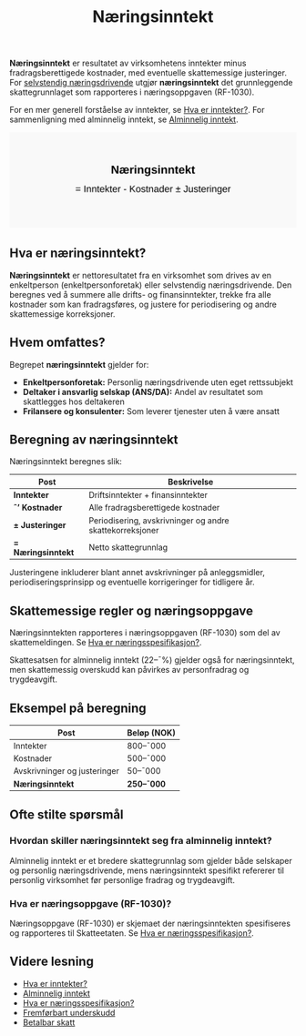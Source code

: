 ﻿---
title: "Næringsinntekt"
seoTitle: "Næringsinntekt"
description: '**Næringsinntekt** er resultatet av virksomhetens inntekter minus fradragsberettigede kostnader, med eventuelle skattemessige justeringer. For [selvstendig næ...'
summary: "Næringsinntekt er nettoresultatet fra næringsvirksomhet for selvstendig næringsdrivende. Artikkelen viser beregning, skattemessige justeringer og rapportering i næringsoppgave (RF‑1030)."
---

**Næringsinntekt** er resultatet av virksomhetens inntekter minus fradragsberettigede kostnader, med eventuelle skattemessige justeringer. For [selvstendig næringsdrivende](/blogs/regnskap/selvstendig-naeringsdrivende "Selvstendig næringsdrivende “ Guide til selvstendig næringsvirksomhet i Norge") utgjør **næringsinntekt** det grunnleggende skattegrunnlaget som rapporteres i næringsoppgaven (RF-1030).

For en mer generell forståelse av inntekter, se [Hva er inntekter?](/blogs/regnskap/hva-er-inntekter "Hva er Inntekter? Komplett Guide til Inntektstyper og Regnskapsføring").
For sammenligning med alminnelig inntekt, se [Alminnelig inntekt](/blogs/regnskap/alminnelig-inntekt "Alminnelig inntekt “ Komplett guide til skattemessig resultat og beregning").

![Næringsinntekt Oversikt](naeringsinntekt-image.svg)

## Hva er næringsinntekt?

**Næringsinntekt** er nettoresultatet fra en virksomhet som drives av en enkeltperson (enkeltpersonforetak) eller selvstendig næringsdrivende. Den beregnes ved å summere alle drifts- og finansinntekter, trekke fra alle kostnader som kan fradragsføres, og justere for periodisering og andre skattemessige korreksjoner.

## Hvem omfattes?

Begrepet **næringsinntekt** gjelder for:

* **Enkeltpersonforetak:** Personlig næringsdrivende uten eget rettssubjekt
* **Deltaker i ansvarlig selskap (ANS/DA):** Andel av resultatet som skattlegges hos deltakeren
* **Frilansere og konsulenter:** Som leverer tjenester uten å være ansatt

## Beregning av næringsinntekt

Næringsinntekt beregnes slik:

| Post                         | Beskrivelse                                           |
|------------------------------|-------------------------------------------------------|
| **Inntekter**                | Driftsinntekter + finansinntekter                     |
| **ˆ’ Kostnader**              | Alle fradragsberettigede kostnader                    |
| **± Justeringer**            | Periodisering, avskrivninger og andre skattekorreksjoner |
| **= Næringsinntekt**         | Netto skattegrunnlag                                   |

Justeringene inkluderer blant annet avskrivninger på anleggsmidler, periodiseringsprinsipp og eventuelle korrigeringer for tidligere år.

## Skattemessige regler og næringsoppgave

Næringsinntekten rapporteres i næringsoppgaven (RF-1030) som del av skattemeldingen. Se [Hva er næringsspesifikasjon?](/blogs/regnskap/naringsspesifikasjon "Hva er næringsspesifikasjon? Guide til næringsspesifikasjon for selvstendig næringsdrivende").

Skattesatsen for alminnelig inntekt (22–¯%) gjelder også for næringsinntekt, men skattemessig overskudd kan påvirkes av personfradrag og trygdeavgift.

## Eksempel på beregning

| Post                             | Beløp (NOK) |
|----------------------------------|-------------|
| Inntekter                        | 800–¯000     |
| Kostnader                        | 500–¯000     |
| Avskrivninger og justeringer     | 50–¯000      |
| **Næringsinntekt**               | **250–¯000** |

## Ofte stilte spørsmål

### Hvordan skiller næringsinntekt seg fra alminnelig inntekt?

Alminnelig inntekt er et bredere skattegrunnlag som gjelder både selskaper og personlig næringsdrivende, mens næringsinntekt spesifikt refererer til personlig virksomhet før personlige fradrag og trygdeavgift.

### Hva er næringsoppgave (RF-1030)?

Næringsoppgave (RF-1030) er skjemaet der næringsinntekten spesifiseres og rapporteres til Skatteetaten. Se [Hva er næringsspesifikasjon?](/blogs/regnskap/naringsspesifikasjon "Hva er næringsspesifikasjon? Guide til næringsspesifikasjon for selvstendig næringsdrivende").

## Videre lesning

* [Hva er inntekter?](/blogs/regnskap/hva-er-inntekter "Hva er Inntekter? Komplett Guide til Inntektstyper og Regnskapsføring")
* [Alminnelig inntekt](/blogs/regnskap/alminnelig-inntekt "Alminnelig inntekt “ Komplett guide til skattemessig resultat og beregning")
* [Hva er næringsspesifikasjon?](/blogs/regnskap/naringsspesifikasjon "Hva er næringsspesifikasjon? Guide til næringsspesifikasjon for selvstendig næringsdrivende")
* [Fremførbart underskudd](/blogs/regnskap/fremforbart-underskudd "Fremførbart underskudd: Komplett guide til håndtering av underskudd i regnskap og skatt")
* [Betalbar skatt](/blogs/regnskap/betalbar-skatt "Betalbar skatt “ Komplett guide til beregning og håndtering")










